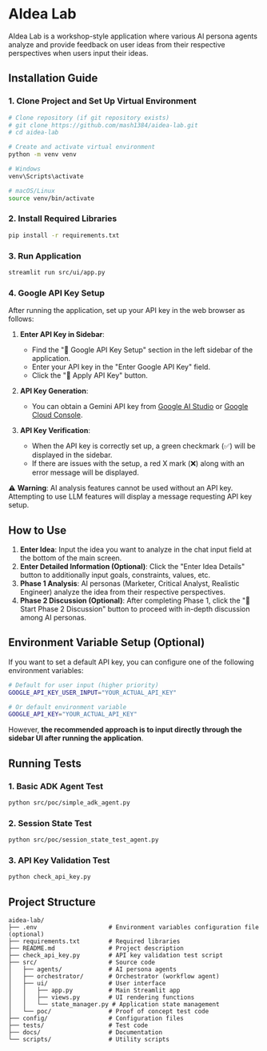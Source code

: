 # AIdea Lab

AIdea Lab is a workshop-style application where various AI persona agents analyze and provide feedback on user ideas from their respective perspectives when users input their ideas.

## Installation Guide

### 1. Clone Project and Set Up Virtual Environment

```bash
# Clone repository (if git repository exists)
# git clone https://github.com/mash1384/aidea-lab.git
# cd aidea-lab

# Create and activate virtual environment
python -m venv venv

# Windows
venv\Scripts\activate

# macOS/Linux
source venv/bin/activate
```

### 2. Install Required Libraries

```bash
pip install -r requirements.txt
```

### 3. Run Application

```bash
streamlit run src/ui/app.py
```

### 4. Google API Key Setup

After running the application, set up your API key in the web browser as follows:

1. **Enter API Key in Sidebar**: 
   - Find the "🔑 Google API Key Setup" section in the left sidebar of the application.
   - Enter your API key in the "Enter Google API Key" field.
   - Click the "🔐 Apply API Key" button.

2. **API Key Generation**:
   - You can obtain a Gemini API key from [Google AI Studio](https://makersuite.google.com/) or [Google Cloud Console](https://console.cloud.google.com/).

3. **API Key Verification**:
   - When the API key is correctly set up, a green checkmark (✅) will be displayed in the sidebar.
   - If there are issues with the setup, a red X mark (❌) along with an error message will be displayed.

⚠️ **Warning**: AI analysis features cannot be used without an API key. Attempting to use LLM features will display a message requesting API key setup.

## How to Use

1. **Enter Idea**: Input the idea you want to analyze in the chat input field at the bottom of the main screen.
2. **Enter Detailed Information (Optional)**: Click the "Enter Idea Details" button to additionally input goals, constraints, values, etc.
3. **Phase 1 Analysis**: AI personas (Marketer, Critical Analyst, Realistic Engineer) analyze the idea from their respective perspectives.
4. **Phase 2 Discussion (Optional)**: After completing Phase 1, click the "💬 Start Phase 2 Discussion" button to proceed with in-depth discussion among AI personas.

## Environment Variable Setup (Optional)

If you want to set a default API key, you can configure one of the following environment variables:

```bash
# Default for user input (higher priority)
GOOGLE_API_KEY_USER_INPUT="YOUR_ACTUAL_API_KEY"

# Or default environment variable
GOOGLE_API_KEY="YOUR_ACTUAL_API_KEY"
```

However, **the recommended approach is to input directly through the sidebar UI after running the application**.

## Running Tests

### 1. Basic ADK Agent Test

```bash
python src/poc/simple_adk_agent.py
```

### 2. Session State Test

```bash
python src/poc/session_state_test_agent.py
```

### 3. API Key Validation Test

```bash
python check_api_key.py
```

## Project Structure

```
aidea-lab/
├── .env                    # Environment variables configuration file (optional)
├── requirements.txt        # Required libraries
├── README.md               # Project description
├── check_api_key.py        # API key validation test script
├── src/                    # Source code
│   ├── agents/             # AI persona agents
│   ├── orchestrator/       # Orchestrator (workflow agent)
│   ├── ui/                 # User interface
│   │   ├── app.py          # Main Streamlit app
│   │   ├── views.py        # UI rendering functions
│   │   └── state_manager.py # Application state management
│   └── poc/                # Proof of concept test code
├── config/                 # Configuration files
├── tests/                  # Test code
├── docs/                   # Documentation
└── scripts/                # Utility scripts
``` 